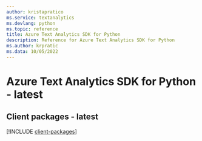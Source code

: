 ```yaml
---
author: kristapratico
ms.service: textanalytics
ms.devlang: python
ms.topic: reference
title: Azure Text Analytics SDK for Python
description: Reference for Azure Text Analytics SDK for Python
ms.author: krpratic
ms.data: 10/05/2022
---
```

# Azure Text Analytics SDK for Python - latest

## Client packages - latest
[!INCLUDE [client-packages](text-analytics-client-index.md)]